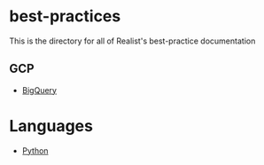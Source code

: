 # best-practices
This is the directory for all of Realist's best-practice documentation

## GCP
- [BigQuery](https://github.com/RealistAI/bigquery-tools)

# Languages
- [Python](https://github.com/RealistAI/python)
